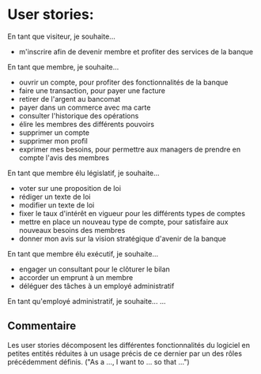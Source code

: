 # User stories:

En tant que visiteur, je souhaite...

* m'inscrire afin de devenir membre et profiter des services de la banque


En tant que membre, je souhaite...

* ouvrir un compte, pour profiter des fonctionnalités de la banque
* faire une transaction, pour payer une facture
* retirer de l'argent au bancomat
* payer dans un commerce avec ma carte
* consulter l'historique des opérations
* élire les membres des différents pouvoirs
* supprimer un compte
* supprimer mon profil
* exprimer mes besoins, pour permettre aux managers de prendre en compte l'avis des membres


En tant que membre élu législatif, je souhaite...

* voter sur une proposition de loi
* rédiger un texte de loi
* modifier un texte de loi
* fixer le taux d'intérêt en vigueur pour les différents types de comptes
* mettre en place un nouveau type de compte, pour satisfaire aux nouveaux besoins des membres
* donner mon avis sur la vision stratégique d'avenir de la banque


En tant que membre élu exécutif, je souhaite...

* engager un consultant pour le clôturer le bilan
* accorder un emprunt à un membre
* déléguer des tâches à un employé administratif


En tant qu'employé administratif, je souhaite...
    ...

## Commentaire

Les user stories décomposent les différentes fonctionnalités du logiciel en petites entités réduites à un usage précis de ce dernier par un des rôles précédemment définis. ("As a ..., I want to ... so that ...")
